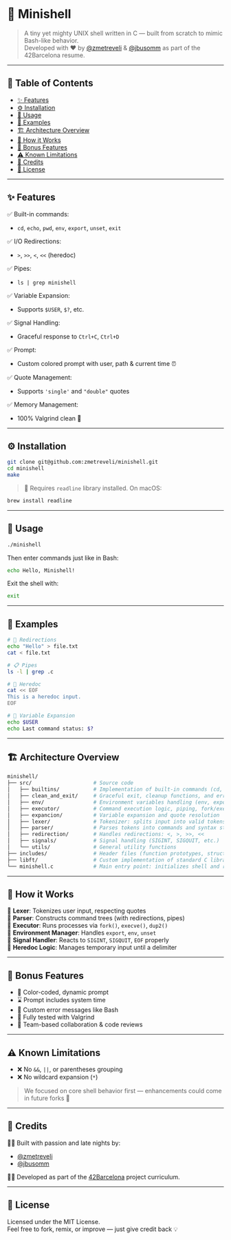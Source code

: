 # 🐚 Minishell

> A tiny yet mighty UNIX shell written in C — built from scratch to mimic Bash-like behavior.  
> Developed with ❤️ by [@zmetreveli](https://github.com/zmetreveli) & [@jbusomm](https://github.com/jbusomm) as part of the 42Barcelona resume.

---

## 🧭 Table of Contents
- [✨ Features](#-features)
- [⚙️ Installation](#️-installation)
- [🚀 Usage](#-usage)
- [📎 Examples](#-examples)
- [🏗 Architecture Overview](#-architecture-overview)
- [🧠 How it Works](#-how-it-works)
- [💎 Bonus Features](#-bonus-features)
- [⚠️ Known Limitations](#️-known-limitations)
- [🙌 Credits](#-credits)
- [🪪 License](#-license)

---

## ✨ Features

✅ Built-in commands:
- `cd`, `echo`, `pwd`, `env`, `export`, `unset`, `exit`

✅ I/O Redirections:
- `>`, `>>`, `<`, `<<` (heredoc)

✅ Pipes:
- `ls | grep minishell`

✅ Variable Expansion:
- Supports `$USER`, `$?`, etc.

✅ Signal Handling:
- Graceful response to `Ctrl+C`, `Ctrl+D`

✅ Prompt:
- Custom colored prompt with user, path & current time ⏰

✅ Quote Management:
- Supports `'single'` and `"double"` quotes

✅ Memory Management:
- 100% Valgrind clean 🧼

---

## ⚙️ Installation

```bash
git clone git@github.com:zmetreveli/minishell.git
cd minishell
make
```

> 🧵 Requires `readline` library installed. On macOS:  
```bash
brew install readline
```

---

## 🚀 Usage

```bash
./minishell
```

Then enter commands just like in Bash:

```bash
echo Hello, Minishell!
```

Exit the shell with:

```bash
exit
```

---

## 📎 Examples

```bash
# 🔀 Redirections
echo "Hello" > file.txt
cat < file.txt

# 📋 Pipes
ls -l | grep .c

# 📌 Heredoc
cat << EOF
This is a heredoc input.
EOF

# 🌱 Variable Expansion
echo $USER
echo Last command status: $?
```

---

## 🏗 Architecture Overview

```bash
minishell/
├── src/                    # Source code
│   ├── builtins/           # Implementation of built-in commands (cd, echo, export, etc.)
│   ├── clean_and_exit/     # Graceful exit, cleanup functions, and error handling
│   ├── env/                # Environment variables handling (env, export, unset)
│   ├── executor/           # Command execution logic, piping, fork/exec handling
│   ├── expancion/          # Variable expansion and quote resolution
│   ├── lexer/              # Tokenizer: splits input into valid tokens
│   ├── parser/             # Parses tokens into commands and syntax structures
│   ├── redirection/        # Handles redirections: <, >, >>, <<
│   ├── signals/            # Signal handling (SIGINT, SIGQUIT, etc.)
│   └── utils/              # General utility functions
├── includes/               # Header files (function prototypes, structs, macros)
├── libft/                  # Custom implementation of standard C library functions
└── minishell.c             # Main entry point: initializes shell and runs the loop
```

---

## 🧠 How it Works

🔹 **Lexer**: Tokenizes user input, respecting quotes  
🔹 **Parser**: Constructs command trees (with redirections, pipes)  
🔹 **Executor**: Runs processes via `fork()`, `execve()`, `dup2()`  
🔹 **Environment Manager**: Handles `export`, `env`, `unset`  
🔹 **Signal Handler**: Reacts to `SIGINT`, `SIGQUIT`, `EOF` properly  
🔹 **Heredoc Logic**: Manages temporary input until a delimiter  

---

## 💎 Bonus Features

- 🌈 Color-coded, dynamic prompt
- ⌛ Prompt includes system time
- 🤖 Custom error messages like Bash
- 🧪 Fully tested with Valgrind
- 👥 Team-based collaboration & code reviews

---

## ⚠️ Known Limitations

- ❌ No `&&`, `||`, or parentheses grouping  
- ❌ No wildcard expansion (`*`)  

> We focused on core shell behavior first — enhancements could come in future forks 🚀

---

## 🙌 Credits

🧑‍💻 Built with passion and late nights by:

- [@zmetreveli](https://github.com/zurabmetreveli)  
- [@jbusomm](https://github.com/jbusomm)

🧑‍🏫 Developed as part of the [42Barcelona](https://42barcelona.com) project curriculum.

---

## 🪪 License

Licensed under the MIT License.  
Feel free to fork, remix, or improve — just give credit back 💡
